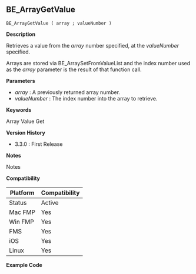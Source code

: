 ## BE_ArrayGetValue

    BE_ArrayGetValue ( array ; valueNumber )

**Description**  

Retrieves a value from the *array* number specified, at the *valueNumber* specified.

Arrays are stored via BE_ArraySetFromValueList and the index number used as the *array* parameter is the result of that function call.

**Parameters**

* *array* : A previously returned array number.
* *valueNumber* : The index number into the array to retrieve.

**Keywords**  

Array Value Get

**Version History**

* 3.3.0 : First Release

**Notes**

Notes

**Compatibility** 

| Platform | Compatibility |
|-----------|-----------|
| Status | Active |  
| Mac FMP | Yes  |  
| Win FMP | Yes  |  
| FMS | Yes  |  
| iOS | Yes  |  
| Linux | Yes  |  

**Example Code**

